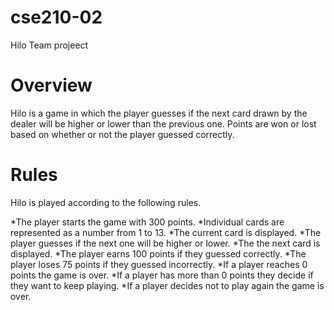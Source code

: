 # cse210-02
Hilo Team projeect


# Overview
Hilo is a game in which the player guesses if the next card drawn by the dealer will be higher or lower than the previous one. Points are won or lost based on whether or not the player guessed correctly.

# Rules
Hilo is played according to the following rules.

*The player starts the game with 300 points.
*Individual cards are represented as a number from 1 to 13.
*The current card is displayed.
*The player guesses if the next one will be higher or lower.
*The the next card is displayed.
*The player earns 100 points if they guessed correctly.
*The player loses 75 points if they guessed incorrectly.
*If a player reaches 0 points the game is over.
*If a player has more than 0 points they decide if they want to keep playing.
*If a player decides not to play again the game is over.

